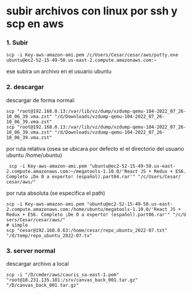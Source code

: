 # subir archivos con linux por ssh y scp en aws

### 1. Subir
```shell
scp -i Key-aws-amazon-ami.pem /c/Users/Cesar/cesar/aws/putty.exe ubuntu@ec2-52-15-49-50.us-east-2.compute.amazonaws.com:~
```
ese  subira  un archivo en el usuario ubuntu


### 2. descargar

descargar de forma normal:
```shell
scp "root@192.168.0.13:/var/lib/vz/dump/vzdump-qemu-104-2022_07_26-10_06_39.vma.zst" "/d/Downloads/vzdump-qemu-104-2022_07_26-10_06_39.vma.zst"
scp "root@192.168.0.13:/var/lib/vz/dump/vzdump-qemu-104-2022_07_26-10_06_39.vma.zst" "/d/Downloads/vzdump-qemu-104-2022_07_26-10_06_39.vma.zst"
```



 por ruta  relativa (osea se ubicara  por defecto el el directorio del usuario ubuntu /home/ubuntu)
```shell
 scp -i Key-aws-amazon-ami.pem "ubuntu@ec2-52-15-49-50.us-east-2.compute.amazonaws.com:~/megatools-1.10.0/'React JS + Redux + ES6. Completo ¡De 0 a experto! (español).part04.rar'" "/c/Users/Cesar/ cesar/aws/"
```



por ruta  absoluta (se especifica  el path)
```shell
scp -i Key-aws-amazon-ami.pem "ubuntu@ec2-52-15-49-50.us-east-2.compute.amazonaws.com:/home/ubuntu/megatools-1.10.0/'React JS + Redux + ES6. Completo ¡De 0 a experto! (español).part06.rar'" "/c/U sers/Cesar/cesar/aws/"
# simple
scp "cesar@192.168.0.63:/home/cesar/repo_ubuntu_2022-07.txt" "/d/temp/repo_ubuntu_2022-07.tx"
```





### 3. server normal

descargar archivo a local
```shell
scp -i "/D/cmder/aws/cauris_sa-east-1.pem" "root@18.231.135.101:/srv/canvas_back_001.tar.gz" "/D/canvas_back_001.tar.gz"
```
